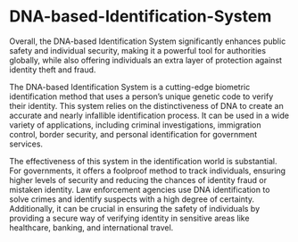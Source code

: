 
# DNA-based-Identification-System
Overall, the DNA-based Identification System significantly enhances public safety and individual security, making it a powerful tool for authorities globally, while also offering individuals an extra layer of protection against identity theft and fraud.

The DNA-based Identification System is a cutting-edge biometric identification method that uses a person’s unique genetic code to verify their identity. This system relies on the distinctiveness of DNA to create an accurate and nearly infallible identification process. It can be used in a wide variety of applications, including criminal investigations, immigration control, border security, and personal identification for government services.

The effectiveness of this system in the identification world is substantial. For governments, it offers a foolproof method to track individuals, ensuring higher levels of security and reducing the chances of identity fraud or mistaken identity. Law enforcement agencies use DNA identification to solve crimes and identify suspects with a high degree of certainty. Additionally, it can be crucial in ensuring the safety of individuals by providing a secure way of verifying identity in sensitive areas like healthcare, banking, and international travel.
